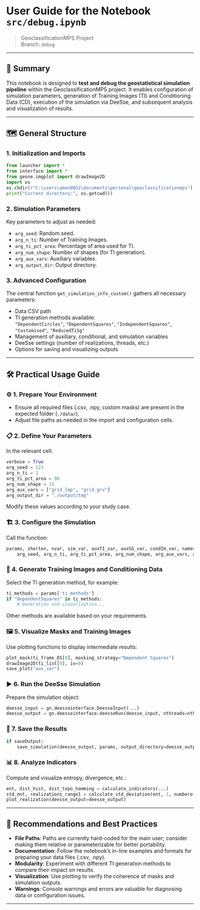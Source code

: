 # User Guide for the Notebook `src/debug.ipynb`
> GeoclassificationMPS Project  
> Branch: `debug`

---

## 📝 Summary

This notebook is designed to **test and debug the geostatistical simulation pipeline** within the GeoclassificationMPS project. It enables configuration of simulation parameters, generation of Training Images (TI) and Conditioning Data (CD), execution of the simulation via DeeSse, and subsequent analysis and visualization of results.

---

## 🗺️ General Structure

### 1. **Initialization and Imports**
```python
from launcher import *
from interface import *
from geone.imgplot import drawImage2D
import os
os.chdir(r"C:\users\amen0052\documents\personal\geoclassificationmps")
print("Current directory:", os.getcwd())
```

### 2. **Simulation Parameters**
Key parameters to adjust as needed:
- `arg_seed`: Random seed.
- `arg_n_ti`: Number of Training Images.
- `arg_ti_pct_area`: Percentage of area used for TI.
- `arg_num_shape`: Number of shapes (for TI generation).
- `arg_aux_vars`: Auxiliary variables.
- `arg_output_dir`: Output directory.

### 3. **Advanced Configuration**
The central function `get_simulation_info_custom()` gathers all necessary parameters:
- Data CSV path
- TI generation methods available:  
  `"DependentCircles"`, `"DependentSquares"`, `"IndependentSquares"`, `"Customised"`, `"ReducedTiSg"`
- Management of auxiliary, conditional, and simulation variables
- DeeSse settings (number of realizations, threads, etc.)
- Options for saving and visualizing outputs

---

## 🛠️ Practical Usage Guide

### ⚙️ 1. Prepare Your Environment

- Ensure all required files (.csv, .npy, custom masks) are present in the expected folder (`./data/`).
- Adjust file paths as needed in the import and configuration cells.

### 📋 2. Define Your Parameters

In the relevant cell:
```python
verbose = True
arg_seed = 123
arg_n_ti = 1
arg_ti_pct_area = 90
arg_num_shape = 15
arg_aux_vars = ["grid_lmp", "grid_grv"]
arg_output_dir = "./output/tmp"
```
Modify these values according to your study case.

### 🏗️ 3. Configure the Simulation

Call the function:
```python
params, shorten, nvar, sim_var, auxTI_var, auxSG_var, condIm_var, names_var, types_var, outputVarFlag, nr, nc = get_simulation_info_custom(
    arg_seed, arg_n_ti, arg_ti_pct_area, arg_num_shape, arg_aux_vars, arg_output_dir)
```

### 🧩 4. Generate Training Images and Conditioning Data

Select the TI generation method, for example:
```python
ti_methods = params['ti_methods']
if "DependentSquares" in ti_methods:
    # Generation and visualization...
```
Other methods are available based on your requirements.

### 🖼️ 5. Visualize Masks and Training Images

Use plotting functions to display intermediate results:
```python
plot_mask(ti_frame_DS[0], masking_strategy="Dependent Squares")
drawImage2D(ti_list[0], iv=0)
save_plot("aux_var")
```

### ▶️ 6. Run the DeeSse Simulation

Prepare the simulation object:
```python
deesse_input = gn.deesseinterface.DeesseInput(...)
deesse_output = gn.deesseinterface.deesseRun(deesse_input, nthreads=nthreads, verbose=2)
```

### 💾 7. Save the Results

```python
if saveOutput:
    save_simulation(deesse_output, params, output_directory=deesse_output_folder_complete)
```

### 📊 8. Analyze Indicators

Compute and visualize entropy, divergence, etc.:
```python
ent, dist_hist, dist_topo_hamming = calculate_indicators(...)
std_ent, realizations_range1 = calculate_std_deviation(ent, 1, numberofmpsrealizations)
plot_realization(deesse_output=deesse_output)
```

---

## 🧠 Recommendations and Best Practices

- **File Paths**: Paths are currently hard-coded for the main user; consider making them relative or parameterizable for better portability.
- **Documentation**: Follow the notebook’s in-line examples and formats for preparing your data files (.csv, .npy).
- **Modularity**: Experiment with different TI generation methods to compare their impact on results.
- **Visualization**: Use plotting to verify the coherence of masks and simulation outputs.
- **Warnings**: Console warnings and errors are valuable for diagnosing data or configuration issues.

---
